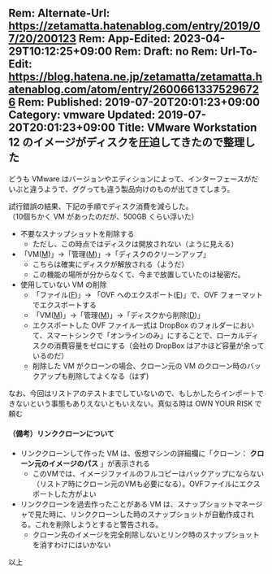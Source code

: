 Rem: Alternate-Url: https://zetamatta.hatenablog.com/entry/2019/07/20/200123
Rem: App-Edited: 2023-04-29T10:12:25+09:00
Rem: Draft: no
Rem: Url-To-Edit: https://blog.hatena.ne.jp/zetamatta/zetamatta.hatenablog.com/atom/entry/26006613375296726
Rem: Published: 2019-07-20T20:01:23+09:00
Category: vmware
Updated: 2019-07-20T20:01:23+09:00
Title: VMware Workstation 12 のイメージがディスクを圧迫してきたので整理した
---
どうも VMware はバージョンやエディションによって、インターフェースがだいぶと違うようで、ググっても違う製品向けのものが出てきてしまう。

試行錯誤の結果、下記の手順でディスク消費を減らした。  
（10個ちかく VM があったのだが、500GB くらい浮いた）

* 不要なスナップショットを削除する
     * ただし、この時点ではディスクは開放されない（ように見える）
* 「VM(<U>M</U>)」→「管理(<U>M</U>)」→「ディスクのクリーンアップ」
    * こちらは確実にディスクが解放される（ようだ）
    * この機能の場所が分からなくて、今まで放置していたのは秘密だ。
* 使用していない VM の削除
    * 「ファイル(<U>F</U>)」→ 「OVF へのエクスポート(<U>E</U>)」で、OVF フォーマットでエクスポートする
    * 「VM(<U>M</U>)」→「管理(<U>M</U>)」→「ディスクから削除(<U>D</U>)」
    * エクスポートした OVF ファイル一式は DropBox のフォルダーにおいて、スマートシンクで「オンラインのみ」にすることで、ローカルディスクの消費容量をゼロにする（会社の DropBox はアホほど容量が余っているのだ）
    * 削除した VM がクローンの場合、クローン元の VM のクローン時のバックアップも削除してよくなる（はず)

なお、今回はリストアのテストまでしていないので、もしかしたらインポートできないという事態もありえないともいえない。真似る時は OWN YOUR RISK で頼む

#### （備考）リンククローンについて

* リンククローンして作った VM は、仮想マシンの詳細欄に「クローン： **クローン元のイメージのパス** 」が表示される
     * このVMでは、イメージファイルのフルコピーはバックアップにならない（リストア時にクローン元のVMも必要になる）。OVFファイルにエクスポートした方がよい
* リンククローンを過去作ったことがある VM は、スナップショットマネージャで見た時に、リンククローンした時のスナップショットが自動作成される。これを削除しようとすると警告される。
     * クローン先のイメージを完全削除しないとリンク時のスナップショットを消すわけにはいかない

以上